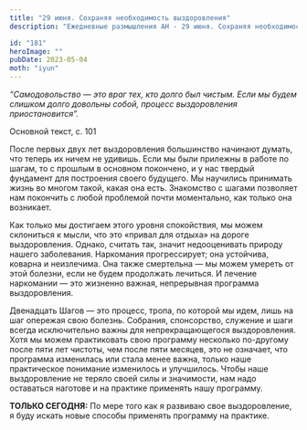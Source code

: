 ```yaml
---
title: "29 июня. Сохраняя необходимость выздоровления"
description: "Ежедневные размышления АН - 29 июня. Сохраняя необходимость выздоровления"

id: "181"
heroImage: ""
pubDate: 2023-05-04
moth: "iyun"
---
```


_“Самодовольство — это враг тех, кто долго был чистым. Если мы будем слишком
долго довольны собой, процесс выздоровления приостановится”._

Основной текст, с. 101

После первых двух лет выздоровления большинство начинают думать, что теперь их
ничем не удивишь. Если мы были прилежны в работе по шагам, то с прошлым в
основном покончено, и у нас твердый фундамент для построения своего будущего.
Мы научились принимать жизнь во многом такой, какая она есть. Знакомство с
шагами позволяет нам покончить с любой проблемой почти моментально, как только
она возникает.

Как только мы достигаем этого уровня спокойствия, мы можем склониться к мысли,
что это «привал для отдыха» на дороге выздоровления. Однако, считать так,
значит недооценивать природу нашего заболевания. Наркомания прогрессирует; она
устойчива, коварна и неизлечима. Она также смертельна — мы можем умереть от
этой болезни, если не будем продолжать лечиться. И лечение наркомании — это
жизненно важная, непрерывная программа выздоровления.

Двенадцать Шагов — это процесс, тропа, по которой мы идем, лишь на шаг
опережая свою болезнь. Собрания, спонсорство, служение и шаги всегда
исключительно важны для непрекращающегося выздоровления. Хотя мы можем
практиковать свою программу несколько по-другому после пяти лет чистоты, чем
после пяти месяцев, это не означает, что программа изменилась или стала менее
важна, только наше практическое понимание изменилось и улучшилось. Чтобы наше
выздоровление не теряло своей силы и значимости, нам надо оставаться наготове
и на практике применять нашу программу.

**ТОЛЬКО СЕГОДНЯ:** По мере того как я развиваю свое выздоровление, я буду
искать новые способы применять программу на практике.
